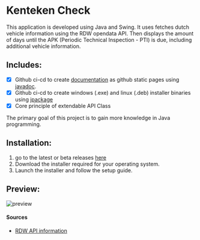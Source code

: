 # Kenteken Check

This application is developed using Java and Swing.
It uses fetches dutch vehicle information using the RDW opendata API.
Then displays the amount of days until the APK (Periodic Technical Inspection - PTI) is due, including additional vehicle information.

## Includes:
- [x] Github ci-cd to create [documentation](https://mhoek2.github.io/kentekencheck/) as github static pages using [javadoc](https://docs.oracle.com/javase/8/docs/technotes/tools/windows/javadoc.html).
- [x] Github ci-cd to create windows (.exe) and linux (.deb) installer binaries using [jpackage](https://docs.oracle.com/en/java/javase/17/docs/specs/man/jpackage.html)
- [x] Core principle of extendable API Class

The primary goal of this project is to gain more knowledge in Java programming.

## Installation:
1. go to the latest or beta releases [here](https://github.com/mhoek2/kentekencheck/releases)
2. Download the installer required for your operating system.
3. Launch the installer and follow the setup guide.

## Preview:
![preview](https://github.com/user-attachments/assets/368622c5-5af3-44f9-89d4-1f695cfffd8c)

#### Sources
- [RDW API information](https://opendata.rdw.nl)
